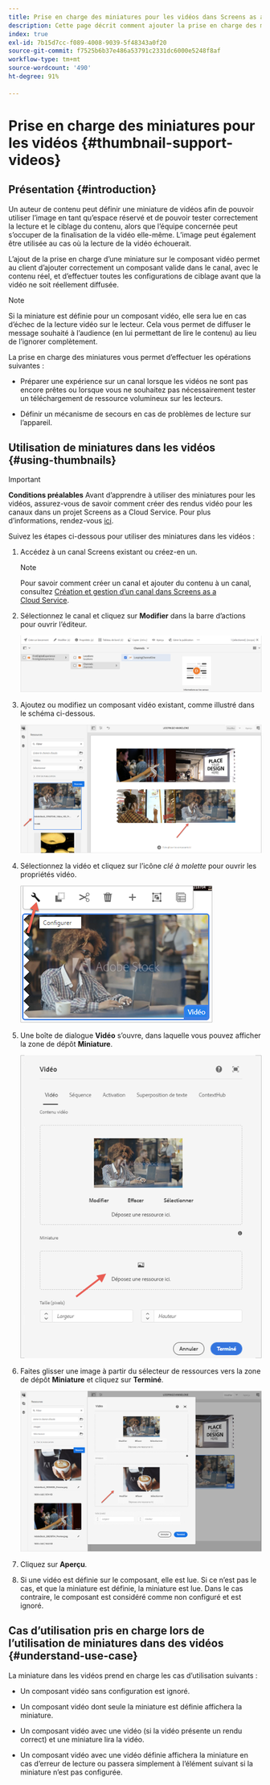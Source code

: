 ```yaml
---
title: Prise en charge des miniatures pour les vidéos dans Screens as a Cloud Service
description: Cette page décrit comment ajouter la prise en charge des miniatures pour les vidéos dans Screens as a Cloud Service.
index: true
exl-id: 7b15d7cc-f089-4008-9039-5f48343a0f20
source-git-commit: f7525b6b37e486a53791c2331dc6000e5248f8af
workflow-type: tm+mt
source-wordcount: '490'
ht-degree: 91%

---
```


# Prise en charge des miniatures pour les vidéos {#thumbnail-support-videos}

## Présentation {#introduction}

Un auteur de contenu peut définir une miniature de vidéos afin de pouvoir utiliser l’image en tant qu’espace réservé et de pouvoir tester correctement la lecture et le ciblage du contenu, alors que l’équipe concernée peut s’occuper de la finalisation de la vidéo elle-même. L’image peut également être utilisée au cas où la lecture de la vidéo échouerait.

L’ajout de la prise en charge d’une miniature sur le composant vidéo permet au client d’ajouter correctement un composant valide dans le canal, avec le contenu réel, et d’effectuer toutes les configurations de ciblage avant que la vidéo ne soit réellement diffusée.

>[!NOTE]
>Si la miniature est définie pour un composant vidéo, elle sera lue en cas d’échec de la lecture vidéo sur le lecteur. Cela vous permet de diffuser le message souhaité à l’audience (en lui permettant de lire le contenu) au lieu de l’ignorer complètement.

La prise en charge des miniatures vous permet d’effectuer les opérations suivantes :

* Préparer une expérience sur un canal lorsque les vidéos ne sont pas encore prêtes ou lorsque vous ne souhaitez pas nécessairement tester un téléchargement de ressource volumineux sur les lecteurs.

* Définir un mécanisme de secours en cas de problèmes de lecture sur l’appareil.

## Utilisation de miniatures dans les vidéos {#using-thumbnails}

>[!IMPORTANT]
>**Conditions préalables**
>Avant d’apprendre à utiliser des miniatures pour les vidéos, assurez-vous de savoir comment créer des rendus vidéo pour les canaux dans un projet Screens as a Cloud Service. Pour plus d’informations, rendez-vous [ici](/help/screens-cloud/configuring/creating-screens-video-renditions-cloud-service.md).

Suivez les étapes ci-dessous pour utiliser des miniatures dans les vidéos :

1. Accédez à un canal Screens existant ou créez-en un.

   >[!NOTE]
   >Pour savoir comment créer un canal et ajouter du contenu à un canal, consultez [Création et gestion d’un canal dans Screens as a Cloud Service](https://experienceleague.adobe.com/docs/experience-manager-cloud-service/screens-as-cloud-service/create-content/creating-channels-screens-cloud.html?lang=fr).

1. Sélectionnez le canal et cliquez sur **Modifier** dans la barre d’actions pour ouvrir l’éditeur.

   ![](/help/screens-cloud/using-core-product-features/assets/thumbnail-1.png)

1. Ajoutez ou modifiez un composant vidéo existant, comme illustré dans le schéma ci-dessous.

   ![](/help/screens-cloud/using-core-product-features/assets/thumbnail-2.png)

1. Sélectionnez la vidéo et cliquez sur l’icône *clé à molette* pour ouvrir les propriétés vidéo.

   ![](/help/screens-cloud/using-core-product-features/assets/thumbnail-3.png)

1. Une boîte de dialogue **Vidéo** s’ouvre, dans laquelle vous pouvez afficher la zone de dépôt **Miniature**.

   ![](/help/screens-cloud/using-core-product-features/assets/thumbnail-4.png)

1. Faites glisser une image à partir du sélecteur de ressources vers la zone de dépôt **Miniature** et cliquez sur **Terminé**.

   ![](/help/screens-cloud/using-core-product-features/assets/thumbnail-5.png)

1. Cliquez sur **Aperçu**.

1. Si une vidéo est définie sur le composant, elle est lue. Si ce n’est pas le cas, et que la miniature est définie, la miniature est lue. Dans le cas contraire, le composant est considéré comme non configuré et est ignoré.

## Cas d’utilisation pris en charge lors de l’utilisation de miniatures dans des vidéos {#understand-use-case}

La miniature dans les vidéos prend en charge les cas d’utilisation suivants :

* Un composant vidéo sans configuration est ignoré.

* Un composant vidéo dont seule la miniature est définie affichera la miniature.

* Un composant vidéo avec une vidéo (si la vidéo présente un rendu correct) et une miniature lira la vidéo.

* Un composant vidéo avec une vidéo définie affichera la miniature en cas d’erreur de lecture ou passera simplement à l’élément suivant si la miniature n’est pas configurée.
